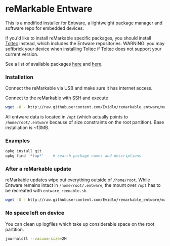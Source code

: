 # reMarkable Entware

This is a modified installer for [Entware](https://github.com/Entware/Entware), a lightweight package manager and software repo for embedded devices.

If you'd like to install reMarkable specific packages, you should install [Toltec](https://github.com/toltec-dev/toltec) instead, which includes the Entware repositories. WARNING: you may softbrick your device when installing Toltec if Toltec does not support your current version.

See a list of available packages [here](http://bin.entware.net/armv7sf-k3.2/) and [here](https://toltec-dev.org/stable/).

### Installation

Connect the reMarkable via USB and make sure it has internet access.

Connect to the reMarkable with [SSH](https://remarkablewiki.com/tech/ssh) and execute

``` bash
wget -O - http://raw.githubusercontent.com/Evidlo/remarkable_entware/master/install.sh | sh
```

All entware data is located in `/opt` (which actually points to `/home/root/.entware` because of size constraints on the root partition).  Base installation is ~13MB.

### Examples

``` bash
opkg install git
opkg find '*top*'    # search package names and descriptions
```

### After a reMarkable update

reMarkable updates wipe out everything outside of `/home/root`.  While Entware remains intact in `/home/root/.entware`, the mount over `/opt` has to be recreated with `entware_reenable.sh`.

``` bash
wget -O - http://raw.githubusercontent.com/Evidlo/remarkable_entware/master/reenable.sh | sh
```

### No space left on device

You can clean up logfiles which take up considerable space on the root partition.

``` bash
journalctl --vacuum-size=2M
```
